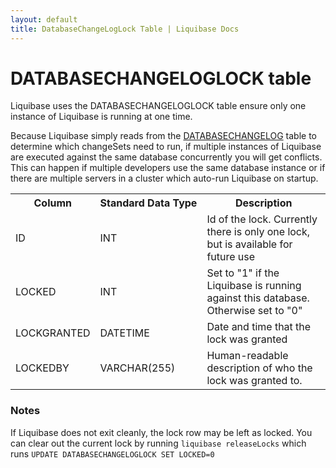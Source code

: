 ```yaml
---
layout: default
title: DatabaseChangeLogLock Table | Liquibase Docs
---
```


# DATABASECHANGELOGLOCK table

Liquibase uses the DATABASECHANGELOGLOCK table ensure only one instance of Liquibase is running at one time.

Because Liquibase simply reads from the [DATABASECHANGELOG](databasechangelog_table.html) table to determine which changeSets need to run, if multiple instances of Liquibase are executed against the same database concurrently you will get conflicts.
This can happen if multiple developers use the same database instance or if there are multiple servers in a cluster which auto-run Liquibase on startup.

<table>
    <tr><th>Column</th><th>Standard&nbsp;Data&nbsp;Type</th><th>Description</th></tr>
    <tr><td>ID</td><td>INT</td><td>Id of the lock. Currently there is only one lock, but is available for future use</td></tr>
    <tr><td>LOCKED</td><td>INT</td><td>Set to "1" if the Liquibase is running against this database. Otherwise set to "0"</td></tr>
    <tr><td>LOCKGRANTED</td><td>DATETIME</td><td>Date and time that the lock was granted</td></tr>
    <tr><td>LOCKEDBY</td><td>VARCHAR(255)</td><td>Human-readable description of who the lock was granted to.</td></tr>
</table>

### Notes

If Liquibase does not exit cleanly, the lock row may be left as locked. You can clear out the current lock by running `liquibase releaseLocks` which runs `UPDATE DATABASECHANGELOGLOCK SET LOCKED=0`

